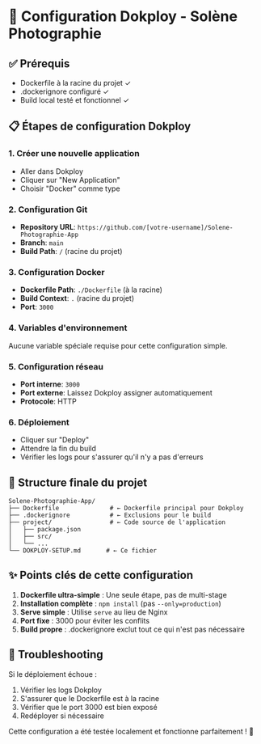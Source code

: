 # 🚀 Configuration Dokploy - Solène Photographie

## ✅ Prérequis
- Dockerfile à la racine du projet ✓
- .dockerignore configuré ✓
- Build local testé et fonctionnel ✓

## 📋 Étapes de configuration Dokploy

### 1. Créer une nouvelle application
- Aller dans Dokploy
- Cliquer sur "New Application"
- Choisir "Docker" comme type

### 2. Configuration Git
- **Repository URL**: `https://github.com/[votre-username]/Solene-Photographie-App`
- **Branch**: `main`
- **Build Path**: `/` (racine du projet)

### 3. Configuration Docker
- **Dockerfile Path**: `./Dockerfile` (à la racine)
- **Build Context**: `.` (racine du projet)
- **Port**: `3000`

### 4. Variables d'environnement
Aucune variable spéciale requise pour cette configuration simple.

### 5. Configuration réseau
- **Port interne**: `3000`
- **Port externe**: Laissez Dokploy assigner automatiquement
- **Protocole**: HTTP

### 6. Déploiement
- Cliquer sur "Deploy"
- Attendre la fin du build
- Vérifier les logs pour s'assurer qu'il n'y a pas d'erreurs

## 🔧 Structure finale du projet

```
Solene-Photographie-App/
├── Dockerfile              # ← Dockerfile principal pour Dokploy
├── .dockerignore           # ← Exclusions pour le build
├── project/                # ← Code source de l'application
│   ├── package.json
│   ├── src/
│   └── ...
└── DOKPLOY-SETUP.md       # ← Ce fichier
```

## ✨ Points clés de cette configuration

1. **Dockerfile ultra-simple** : Une seule étape, pas de multi-stage
2. **Installation complète** : `npm install` (pas `--only=production`)
3. **Serve simple** : Utilise `serve` au lieu de Nginx
4. **Port fixe** : 3000 pour éviter les conflits
5. **Build propre** : .dockerignore exclut tout ce qui n'est pas nécessaire

## 🚨 Troubleshooting

Si le déploiement échoue :
1. Vérifier les logs Dokploy
2. S'assurer que le Dockerfile est à la racine
3. Vérifier que le port 3000 est bien exposé
4. Redéployer si nécessaire

Cette configuration a été testée localement et fonctionne parfaitement ! 🎉